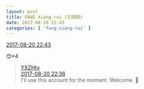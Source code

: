 ```yaml
---
layout: post
title: FANG Xiang-rui (方翔锐)
date: 2017-08-20 22:43
categories: [ 'fang-xiang-rui' ]
---
```


<div class="weibo-info">
  <a href="http://weibo.com/6117583008/Fi1nmxamY">2017-08-20 22:43</a>
</div>

:blush:×4

<!-- more -->

> <div class="weibo-post-name">
>   <a href="http://weibo.com/u/2565158051">YXZHty</a>
> </div>
> <div class="weibo-info">
>   <a href="http://weibo.com/2565158051/Fi1kSjZVx">2017-08-20 22:36</a>
> </div>
> I'll use this account for the moment. Welcome. 🤗
